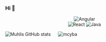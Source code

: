 ### Hi 👋

<!--

**mcyba/mcyba** is a ✨ _special_ ✨ repository because its `README.md` (this file) appears on your GitHub profile.

Here are some ideas to get you started:

- 🔭 I’m currently working on ...
- 🌱 I’m currently learning ...
- 👯 I’m looking to collaborate on ...
- 🤔 I’m looking for help with ...
- 💬 Ask me about ...
- 📫 How to reach me: ...
- 😄 Pronouns: ...
- ⚡ Fun fact: ...
-->


<div align="center">
<img alt="Angular" src="https://komarev.com/ghpvc/?username=haticekiziltas&style=flat&color=red"/>
  </div>
<div align="center">
<img alt="React" src="https://badges.aleen42.com/src/react.svg"/>
<img alt="Java" src="https://badges.aleen42.com/src/java.svg"/>

</div>
  
<p>
 
  ![Muhlis GitHub stats](https://github-readme-stats.vercel.app/api?username=mcyba&show_icons=true&theme=dracula)&nbsp;&nbsp;&nbsp;&nbsp;&nbsp; <img src="https://github-readme-stats.vercel.app/api/top-langs?username=mcyba&&langs_count=8&show_icons=true&locale=en&layout=compact&theme=dracula" alt="mcyba"></p>
